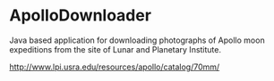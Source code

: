 ApolloDownloader
================

Java based application for downloading photographs of Apollo moon expeditions from the site of Lunar and Planetary Institute.

http://www.lpi.usra.edu/resources/apollo/catalog/70mm/
